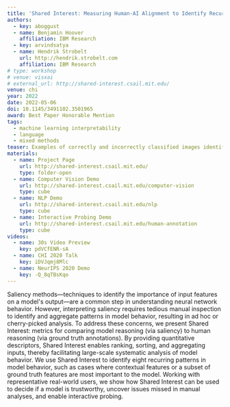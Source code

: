 ```yaml
---
title: 'Shared Interest: Measuring Human-AI Alignment to Identify Recurring Patterns in Model Behavior'
authors:
  - key: aboggust
  - name: Benjamin Hoover
    affiliation: IBM Research
  - key: arvindsatya
  - name: Hendrik Strobelt
    url: http://hendrik.strobelt.com
    affiliation: IBM Research
# type: workshop
# venue: visxai
# external_url: http://shared-interest.csail.mit.edu/
venue: chi
year: 2022
date: 2022-05-06
doi: 10.1145/3491102.3501965
award: Best Paper Honorable Mention
tags:
  - machine learning interpretability
  - language
  - mixed methods
teaser: Examples of correctly and incorrectly classified images identified by shared interest coverage metrics.
materials:
  - name: Project Page
    url: http://shared-interest.csail.mit.edu/
    type: folder-open
  - name: Computer Vision Demo
    url: http://shared-interest.csail.mit.edu/computer-vision
    type: cube
  - name: NLP Demo
    url: http://shared-interest.csail.mit.edu/nlp
    type: cube
  - name: Interactive Probing Demo
    url: http://shared-interest.csail.mit.edu/human-annotation
    type: cube
videos:
  - name: 30s Video Preview
    key: pdVCfENR-sA
  - name: CHI 2020 Talk
    key: iDVJqmj8Mlc
  - name: NeurIPS 2020 Demo
    key: -Q_8qTBsKqo
---
```

Saliency methods—techniques to identify the importance of input features on a model's output—are a common step in understanding neural network behavior. However, interpreting saliency requires tedious manual inspection to identify and aggregate patterns in model behavior, resulting in ad hoc or cherry-picked analysis. To address these concerns, we present Shared Interest: metrics for comparing model reasoning (via saliency) to human reasoning (via ground truth annotations). By providing quantitative descriptors, Shared Interest enables ranking, sorting, and aggregating inputs, thereby facilitating large-scale systematic analysis of model behavior. We use Shared Interest to identify eight recurring patterns in model behavior, such as cases where contextual features or a subset of ground truth features are most important to the model. Working with representative real-world users, we show how Shared Interest can be used to decide if a model is trustworthy, uncover issues missed in manual analyses, and enable interactive probing. 
